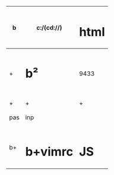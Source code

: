 |b|c:/(cd://)|<h1>html|
|-|-|-|
|+|<h1><h1>b²<h1>|9433|
|+|+|+|
|pas|inp|<h1>
|b+|<h1>b+vimrc|<h1>JS|

